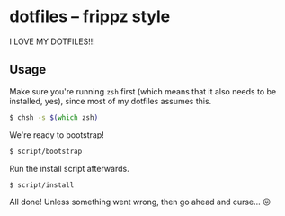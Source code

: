 # dotfiles – frippz style

I LOVE MY DOTFILES!!!

## Usage

Make sure you're running `zsh` first (which means that it also needs to be installed, yes), since most of my dotfiles assumes this.

```zsh
$ chsh -s $(which zsh)
```

We're ready to bootstrap!

```zsh
$ script/bootstrap
```

Run the install script afterwards.

```zsh
$ script/install
```

All done! Unless something went wrong, then go ahead and curse… 😖
